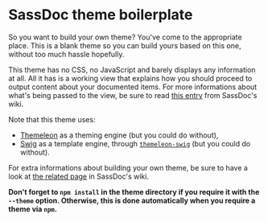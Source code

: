 SassDoc theme boilerplate
=========================

So you want to build your own theme? You've come to the appropriate place.
This is a blank theme so you can build yours based on this one, without
too much hassle hopefully.

This theme has no CSS, no JavaScript and barely displays any information
at all. All it has is a working view that explains how you should
proceed to output content about your documented items. For more
informations about what's being passed to the view, be sure to read
[this entry](https://github.com/SassDoc/sassdoc/wiki/SassDoc-Data-Interface)
from SassDoc's wiki.

Note that this theme uses:

* [Themeleon](https://github.com/themeleon/themeleon) as a theming
  engine (but you could do without),
* [Swig](http://paularmstrong.github.io/swig/) as a template engine,
  through
  [`themeleon-swig`](https://github.com/themeleon/themeleon-swig) (but
  you could do without).

For extra informations about building your own theme, be sure to have a
look at [the related page](https://github.com/SassDoc/sassdoc/wiki/Using-Your-Own-Theme) in
SassDoc's wiki.

**Don't forget to `npm install` in the theme directory if you require
it with the `--theme` option. Otherwise, this is done automatically when
you require a theme via `npm`.**
